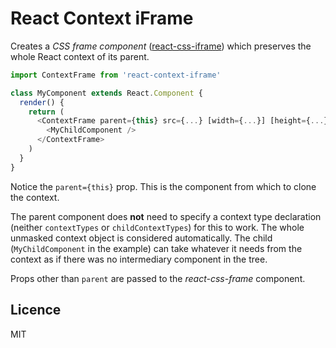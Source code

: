 # React Context iFrame

Creates a *CSS frame component* ([react-css-iframe](https://github.com/jankuca/react-css-iframe)) which preserves the whole React context of its parent.

```javascript
import ContextFrame from 'react-context-iframe'

class MyComponent extends React.Component {
  render() {
    return (
      <ContextFrame parent={this} src={...} [width={...}] [height={...}]>
        <MyChildComponent />
      </ContextFrame>
    )
  }
}
```

Notice the `parent={this}` prop. This is the component from which to clone the context.

The parent component does **not** need to specify a context type declaration (neither `contextTypes` or `childContextTypes`) for this to work. The whole unmasked context object is considered automatically. The child (`MyChildComponent` in the example) can take whatever it needs from the context as if there was no intermediary component in the tree.

Props other than `parent` are passed to the *react-css-frame* component.

## Licence

MIT
